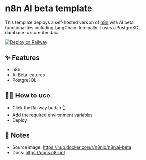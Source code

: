 # n8n AI beta template

This template deploys a self-hosted version of [n8n](https://n8n.io/) with AI beta functionalities including LangChain. Internally it uses a PostgreSQL database to store the data.

[![Deploy on Railway](https://railway.app/button.svg)](https://railway.app/template/irlncs?referralCode=J0o9Xb)

## ✨ Features

- n8n
- AI Beta features
- PostgreSQL

## 💁‍♀️ How to use

- Click the Railway button 👆
- Add the required environment variables
- Deploy

## 📝 Notes

- Source image: https://hub.docker.com/r/n8nio/n8n:ai-beta
- Docs: https://docs.n8n.io/
